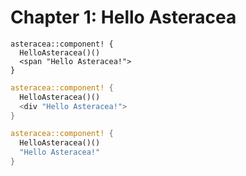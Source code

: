 # Chapter 1: Hello Asteracea

```asteracea
asteracea::component! {
  HelloAsteracea()()
  <span "Hello Asteracea!">
}
```

```rust
asteracea::component! {
  HelloAsteracea()()
  <div "Hello Asteracea!">
}
```

```rust
asteracea::component! {
  HelloAsteracea()()
  "Hello Asteracea!"
}
```
